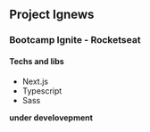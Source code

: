 ## Project Ignews

### Bootcamp Ignite - Rocketseat

#### Techs and libs

- Next.js
- Typescript
- Sass

__under develovepment__